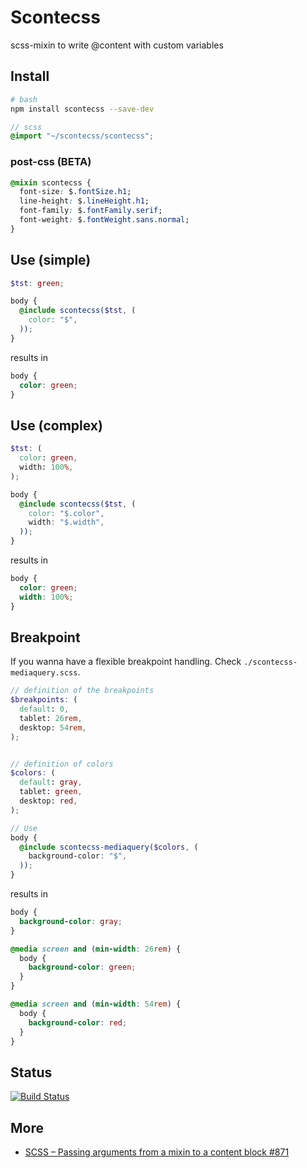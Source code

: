 # Scontecss
scss-mixin to write @content with custom variables

## Install
```sh
# bash
npm install scontecss --save-dev
```

```scss
// scss
@import "~/scontecss/scontecss";
```

### post-css (BETA)
```CSS
@mixin scontecss {
  font-size: $.fontSize.h1;
  line-height: $.lineHeight.h1;
  font-family: $.fontFamily.serif;
  font-weight: $.fontWeight.sans.normal;
}
```

## Use (simple)

```SCSS
$tst: green;

body {
  @include scontecss($tst, (
    color: "$",
  ));
}
```

results in

```CSS
body {
  color: green;
}
```


## Use (complex)
```SCSS
$tst: (
  color: green,
  width: 100%,
);

body {
  @include scontecss($tst, (
    color: "$.color",
    width: "$.width",
  ));
}
```

results in

```CSS
body {
  color: green;
  width: 100%;
}
```

## Breakpoint
If you wanna have a flexible breakpoint handling. Check `./scontecss-mediaquery.scss`.

```SCSS
// definition of the breakpoints
$breakpoints: (
  default: 0,
  tablet: 26rem,
  desktop: 54rem,
);


// definition of colors
$colors: (
  default: gray,
  tablet: green,
  desktop: red,
);

// Use
body {
  @include scontecss-mediaquery($colors, (
    background-color: "$",
  ));
}

```

results in

```CSS
body {
  background-color: gray;
}

@media screen and (min-width: 26rem) {
  body {
    background-color: green;
  }
}

@media screen and (min-width: 54rem) {
  body {
    background-color: red;
  }
}
```

## Status
[![Build Status](https://travis-ci.org/signalwerk/scontecss.svg?branch=master)](https://travis-ci.org/signalwerk/scontecss)

## More
* [SCSS – Passing arguments from a mixin to a content block #871](https://github.com/sass/sass/issues/871)
